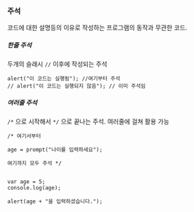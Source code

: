 ### 주석

코드에 대한 설명등의 이유로 작성하는 프로그램의 동작과 무관한 코드.

##### 한줄 주석

두개의 슬래시 `//` 이후에 작성되는 주석

```
alert("이 코드는 실행됨"); //여기부터 주석
// alert("이 코드는 실행되지 않음"); // 이미 주석임
```

##### 여러줄 주석

`/*` 으로 시작해서 `*/` 으로 끝나는 주석. 여러줄에 걸쳐 활용 가능

```
/* 여기서부터

age = prompt("나이를 입력하세요");

여기까지 모두 주석 */


var age = 5;
console.log(age);

alert(age + "을 입력하셨습니다.");
```

